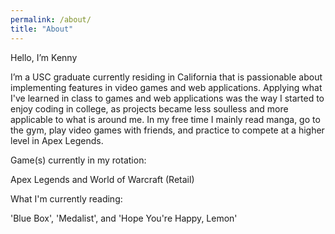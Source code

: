 ```yaml
---
permalink: /about/
title: "About"
---
```


Hello, I’m Kenny

I’m a USC graduate currently residing in California that is passionable about implementing features in video games and web applications. Applying what I've learned in class to games and web applications was the way I started to enjoy coding in college, as projects became less soulless and more applicable to what is around me. In my free time I mainly read manga, go to the gym, play video games with friends, and practice to compete at a higher level in Apex Legends.

Game(s) currently in my rotation:

Apex Legends and World of Warcraft (Retail)

What I'm currently reading:

'Blue Box', 'Medalist', and 'Hope You're Happy, Lemon'

